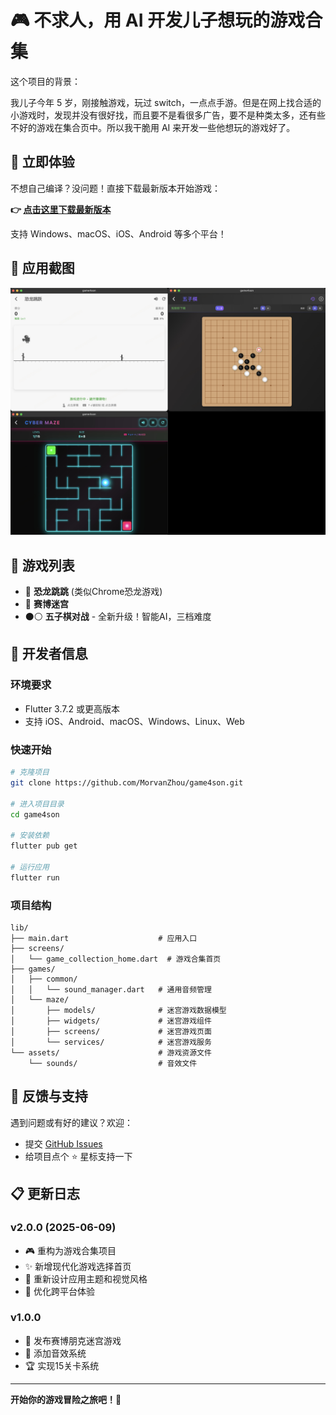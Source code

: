 # 🎮 不求人，用 AI 开发儿子想玩的游戏合集

这个项目的背景：

我儿子今年 5 岁，刚接触游戏，玩过 switch，一点点手游。但是在网上找合适的小游戏时，发现并没有很好找，而且要不是看很多广告，要不是种类太多，还有些不好的游戏在集合页中。所以我干脆用 AI 来开发一些他想玩的游戏好了。


## 🌟 立即体验

不想自己编译？没问题！直接下载最新版本开始游戏：

**👉 [点击这里下载最新版本](https://github.com/MorvanZhou/game4son/releases)**

支持 Windows、macOS、iOS、Android 等多个平台！

## 📱 应用截图

<div align="center">

<img src="./demo/stitched_images.jpg" alt="macOS版游戏截图" width="600"/>

</div>

## 🎯 游戏列表

- 🦕 **恐龙跳跳** (类似Chrome恐龙游戏)
- 🌟 **赛博迷宫** 
- ⚫⚪ **五子棋对战** - 全新升级！智能AI，三档难度


## 🚀 开发者信息

### 环境要求
- Flutter 3.7.2 或更高版本
- 支持 iOS、Android、macOS、Windows、Linux、Web

### 快速开始
```bash
# 克隆项目
git clone https://github.com/MorvanZhou/game4son.git

# 进入项目目录
cd game4son

# 安装依赖
flutter pub get

# 运行应用
flutter run
```

### 项目结构
```
lib/
├── main.dart                    # 应用入口
├── screens/
│   └── game_collection_home.dart  # 游戏合集首页
├── games/
│   ├── common/
│   │   └── sound_manager.dart   # 通用音频管理
│   └── maze/
│       ├── models/              # 迷宫游戏数据模型
│       ├── widgets/             # 迷宫游戏组件
│       ├── screens/             # 迷宫游戏页面
│       └── services/            # 迷宫游戏服务
└── assets/                      # 游戏资源文件
    └── sounds/                  # 音效文件
```

## 🤝 反馈与支持

遇到问题或有好的建议？欢迎：
- 提交 [GitHub Issues](https://github.com/MorvanZhou/game4son/issues)
- 给项目点个 ⭐ 星标支持一下

## 📋 更新日志

### v2.0.0 (2025-06-09)
- 🎮 重构为游戏合集项目
- ✨ 新增现代化游戏选择首页
- 🎨 重新设计应用主题和视觉风格
- 📱 优化跨平台体验

### v1.0.0
- 🌟 发布赛博朋克迷宫游戏
- 🎵 添加音效系统
- 🏆 实现15关卡系统

---

**开始你的游戏冒险之旅吧！🚀**
